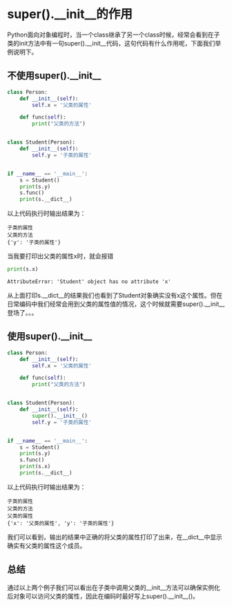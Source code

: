 # super().__init__的作用
Python面向对象编程时，当一个class继承了另一个class时候，经常会看到在子类的init方法中有一句super().__init__代码，这句代码有什么作用呢，下面我们举例说明下。
## 不使用super().\_\_init__
```python
class Person:
    def __init__(self):
        self.x = '父类的属性'

    def func(self):
        print("父类的方法")


class Student(Person):
    def __init__(self):
        self.y = '子类的属性'


if __name__ == '__main__':
    s = Student()
    print(s.y)
    s.func()
    print(s.__dict__)
```
以上代码执行时输出结果为：
```text
子类的属性
父类的方法
{'y': '子类的属性'}
```
当我要打印出父类的属性x时，就会报错
```python
print(s.x)
```
```text
AttributeError: 'Student' object has no attribute 'x'
```
从上面打印s.__dict__的结果我们也看到了Student对象确实没有x这个属性。但在日常编码中我们经常会用到父类的属性值的情况，这个时候就需要super().__init__登场了。。。
## 使用super().\_\_init__
```python
class Person:
    def __init__(self):
        self.x = '父类的属性'

    def func(self):
        print("父类的方法")


class Student(Person):
    def __init__(self):
        super().__init__()
        self.y = '子类的属性'


if __name__ == '__main__':
    s = Student()
    print(s.y)
    s.func()
    print(s.x)
    print(s.__dict__)

```
以上代码执行时输出结果为：
```text
子类的属性
父类的方法
父类的属性
{'x': '父类的属性', 'y': '子类的属性'}
```
我们可以看到，输出的结果中正确的将父类的属性打印了出来，在__dict__中显示确实有父类的属性这个成员。
## 总结
通过以上两个例子我们可以看出在子类中调用父类的__init__方法可以确保实例化后对象可以访问父类的属性，因此在编码时最好写上super().\_\_init__()。